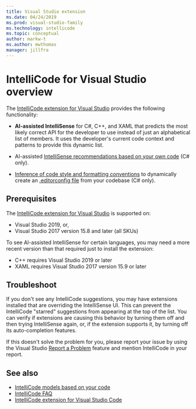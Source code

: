 ```yaml
---
title: Visual Studio extension
ms.date: 04/24/2019
ms.prod: visual-studio-family
ms.technology: intellicode
ms.topic: conceptual
author: markw-t
ms.author: mwthomas
manager: jillfra
---
```

# IntelliCode for Visual Studio overview

The [IntelliCode extension for Visual Studio](https://marketplace.visualstudio.com/items?itemName=VisualStudioExptTeam.VSIntelliCode) provides the following functionality:

- **AI-assisted IntelliSense** for C#, C++, and XAML that predicts the most likely correct API for the developer to use instead of just an alphabetical list of members. It uses the developer's current code context and patterns to provide this dynamic list.

- AI-assisted [IntelliSense recommendations based on your own code](custom-models.md) (C# only).

- [Inference of code style and formatting conventions](code-style-inference.md) to dynamically create an [.editorconfig file](/visualstudio/ide/create-portable-custom-editor-options) from your codebase (C# only).

## Prerequisites

The [IntelliCode extension for Visual Studio](https://marketplace.visualstudio.com/items?itemName=VisualStudioExptTeam.VSIntelliCode) is supported on:

- Visual Studio 2019, or,
- Visual Studio 2017 version 15.8 and later (all SKUs)

To see AI-assisted IntelliSense for certain languages, you may need a more recent version than that required just to install the extension:

- C++ requires Visual Studio 2019 or later
- XAML requires Visual Studio 2017 version 15.9 or later

## Troubleshoot

If you don't see any IntelliCode suggestions, you may have extensions installed that are overriding the IntelliSense UI. This can prevent the IntelliCode "starred" suggestions from appearing at the top of the list. You can verify if extensions are causing this behavior by turning them off and then trying IntelliSense again, or, if the extension supports it, by turning off its auto-completion features.

If this doesn't solve the problem for you, please report your issue by using the Visual Studio [Report a Problem](/visualstudio/ide/how-to-report-a-problem-with-visual-studio) feature and mention IntelliCode in your report.

## See also

- [IntelliCode models based on your code](custom-models.md)
- [IntelliCode FAQ](faq.md)
- [IntelliCode extension for Visual Studio Code](intellicode-visual-studio-code.md)
